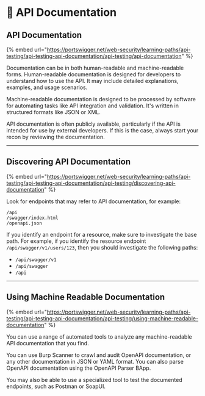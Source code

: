# 📄 API Documentation

## API Documentation

{% embed url="https://portswigger.net/web-security/learning-paths/api-testing/api-testing-api-documentation/api-testing/api-documentation" %}

Documentation can be in both human-readable and machine-readable forms. Human-readable documentation is designed for developers to understand how to use the API. It may include detailed explanations, examples, and usage scenarios.

Machine-readable documentation is designed to be processed by software for automating tasks like API integration and validation. It's written in structured formats like JSON or XML.

API documentation is often publicly available, particularly if the API is intended for use by external developers. If this is the case, always start your recon by reviewing the documentation.



***

## Discovering API Documentation

{% embed url="https://portswigger.net/web-security/learning-paths/api-testing/api-testing-api-documentation/api-testing/discovering-api-documentation" %}

Look for endpoints that may refer to API documentation, for example:

```
/api
/swagger/index.html
/openapi.json
```

If you identify an endpoint for a resource, make sure to investigate the base path. For example, if you identify the resource endpoint `/api/swagger/v1/users/123`, then you should investigate the following paths:

* `/api/swagger/v1`
* `/api/swagger`
* `/api`



***

## Using Machine Readable Documentation



{% embed url="https://portswigger.net/web-security/learning-paths/api-testing/api-testing-api-documentation/api-testing/using-machine-readable-documentation" %}

You can use a range of automated tools to analyze any machine-readable API documentation that you find.

You can use Burp Scanner to crawl and audit OpenAPI documentation, or any other documentation in JSON or YAML format. You can also parse OpenAPI documentation using the OpenAPI Parser BApp.

You may also be able to use a specialized tool to test the documented endpoints, such as Postman or SoapUI.
